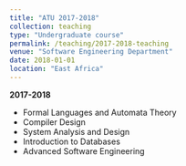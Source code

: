 ```yaml
---
title: "ATU 2017-2018"
collection: teaching
type: "Undergraduate course"
permalink: /teaching/2017-2018-teaching
venue: "Software Engineering Department"
date: 2018-01-01
location: "East Africa"
---
```


**2017-2018**

* Formal Languages and Automata Theory
* Compiler Design
* System Analysis and Design 
* Introduction to Databases
* Advanced Software Engineering